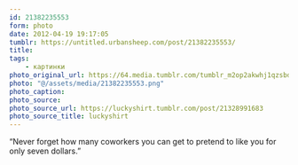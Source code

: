 ```yaml
---
id: 21382235553
form: photo
date: 2012-04-19 19:17:05
tumblr: https://untitled.urbansheep.com/post/21382235553/
title:
tags:
    - картинки
photo_original_url: https://64.media.tumblr.com/tumblr_m2op2akwhj1qzsbdto1_500.png
photo: "@/assets/media/21382235553.png"
photo_caption:
photo_source:
photo_source_url: https://luckyshirt.tumblr.com/post/21328991683
photo_source_title: luckyshirt
---
```


<p>“Never forget how many coworkers you can get to pretend to like you for only seven dollars.”</p>
